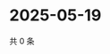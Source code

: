 # 2025-05-19

共 0 条

<!-- BEGIN ZHIHUVIDEO -->
<!-- 最后更新时间 Mon May 19 2025 01:09:02 GMT+0800 (China Standard Time) -->

<!-- END ZHIHUVIDEO -->
